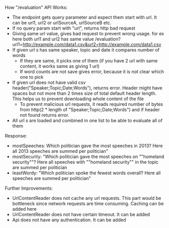 How "/evaluation" API Works:
- The endpoint gets query parameter and expect them start with url.
It can be url1, url2 or urlSourceA, urlSourceB etc. 
- If no query param start with "url", returns http bad request
- Giving same url value, gives bad request to prevent wrong usage. for ex here both url1 and url2 has same value
/evaluation?url1=http://example.com/data1.csv&url2=http://example.com/data1.csv
- If given url s has same speaker, topic and date it compares number of words
  - If they are same, it picks one of them (if you have 2 url with same content, it works same as giving 1 url)
  - If word counts are not save gives error, because it is not clear which one to pick
- If given url does not have valid csv header("Speaker;Topic;Date;Words"), returns error. Header might have spaces but not more than 2 times size of total default header length. This helps us to prevent downloading whole content of the file
  - To prevent malicious url requests, it reads required number of bytes from http(2 * length of "Speaker;Topic;Date;Words") and if header not found returns error.
- All url s are loaded and combined in one list to be able to evaluate all of them

Response:
- mostSpeeches: Which politician gave the most speeches in 2013? Here all 2013 speeches are summed per politician"
- mostSecurity: "Which politician gave the most speeches on ""homeland security""? Here all speeches with ""homeland security"" in the topic are summed per politician
- leastWordy: "Which politician spoke the fewest words overall? Here all speeches are summed per politician"


Further Improvements:
- UrlContentReader does not cache any url requests. This part would be bottleneck since network requests are time consuming. Caching can be added here
- UrlContentReader does not have certain timeout. It can be added
- Api does not have any authentication. It can be added
